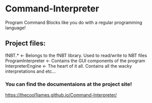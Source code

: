 # Command-Interpreter
Program Command Blocks like you do with a regular programming language!
## Project files:
fNBT.* <- Belongs to the fNBT library. Used to read/write to NBT files  
ProgramInterpreter <- Contains the GUI components of the program  
InterpreterEngine <- The heart of it all. Contains all the wacky interpretations and etc...  
### You can find the documentaions at the project site!
https://thecool1james.github.io/Command-Interpreter/

